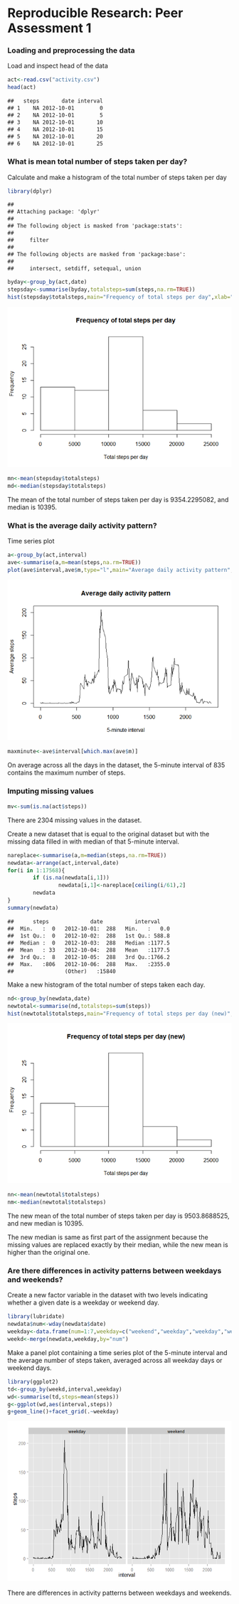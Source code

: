 # Reproducible Research: Peer Assessment 1
  
  
### Loading and preprocessing the data  
    
Load and inspect head of the data

```r
act<-read.csv("activity.csv")
head(act)
```

```
##   steps       date interval
## 1    NA 2012-10-01        0
## 2    NA 2012-10-01        5
## 3    NA 2012-10-01       10
## 4    NA 2012-10-01       15
## 5    NA 2012-10-01       20
## 6    NA 2012-10-01       25
```

### What is mean total number of steps taken per day?

Calculate and make a histogram of the total number of steps taken per day

```r
library(dplyr)
```

```
## 
## Attaching package: 'dplyr'
## 
## The following object is masked from 'package:stats':
## 
##     filter
## 
## The following objects are masked from 'package:base':
## 
##     intersect, setdiff, setequal, union
```

```r
byday<-group_by(act,date)
stepsday<-summarise(byday,totalsteps=sum(steps,na.rm=TRUE))
hist(stepsday$totalsteps,main="Frequency of total steps per day",xlab="Total steps per day")
```

![](PA1_template_files/figure-html/unnamed-chunk-2-1.png) 

```r
mn<-mean(stepsday$totalsteps)
md<-median(stepsday$totalsteps)
```
The mean of the total number of steps taken per day is 9354.2295082, and median is 10395.


### What is the average daily activity pattern?

Time series plot


```r
a<-group_by(act,interval)
ave<-summarise(a,m=mean(steps,na.rm=TRUE))
plot(ave$interval,ave$m,type="l",main="Average daily activity pattern",xlab="5-minute interval",ylab="Average steps")
```

![](PA1_template_files/figure-html/unnamed-chunk-3-1.png) 

```r
maxminute<-ave$interval[which.max(ave$m)]
```
On average across all the days in the dataset, the 5-minute interval of 835 contains the maximum number of steps.

### Imputing missing values


```r
mv<-sum(is.na(act$steps))
```
There are 2304 missing values in the dataset.


Create a new dataset that is equal to the original dataset but with the missing data filled in with median of that 5-minute interval.


```r
nareplace<-summarise(a,m=median(steps,na.rm=TRUE))
newdata<-arrange(act,interval,date)
for(i in 1:17568){
        if (is.na(newdata[i,1]))
                newdata[i,1]<-nareplace[ceiling(i/61),2]
        newdata
}
summary(newdata)
```

```
##      steps             date          interval     
##  Min.   :  0   2012-10-01:  288   Min.   :   0.0  
##  1st Qu.:  0   2012-10-02:  288   1st Qu.: 588.8  
##  Median :  0   2012-10-03:  288   Median :1177.5  
##  Mean   : 33   2012-10-04:  288   Mean   :1177.5  
##  3rd Qu.:  8   2012-10-05:  288   3rd Qu.:1766.2  
##  Max.   :806   2012-10-06:  288   Max.   :2355.0  
##                (Other)   :15840
```

Make a new histogram of the total number of steps taken each day.


```r
nd<-group_by(newdata,date)
newtotal<-summarise(nd,totalsteps=sum(steps))
hist(newtotal$totalsteps,main="Frequency of total steps per day (new)",xlab="Total steps per day")
```

![](PA1_template_files/figure-html/unnamed-chunk-6-1.png) 

```r
nn<-mean(newtotal$totalsteps)
nm<-median(newtotal$totalsteps)
```
The new mean of the total number of steps taken per day is 9503.8688525, and new median is 10395.

The new median is same as first part of the assignment because the missing values are replaced exactly by their median, while the new mean is higher than the original one.

### Are there differences in activity patterns between weekdays and weekends?

Create a new factor variable in the dataset with two levels indicating whether a given date is a weekday or weekend day.


```r
library(lubridate)
newdata$num<-wday(newdata$date)
weekday<-data.frame(num=1:7,weekday=c("weekend","weekday","weekday","weekday","weekday","weekday","weekend"))
weekd<-merge(newdata,weekday,by="num")
```
Make a panel plot containing a time series plot of the 5-minute interval and the average number of steps taken, averaged across all weekday days or weekend days.


```r
library(ggplot2)
td<-group_by(weekd,interval,weekday)
wd<-summarise(td,steps=mean(steps))
g<-ggplot(wd,aes(interval,steps))
g+geom_line()+facet_grid(.~weekday)
```

![](PA1_template_files/figure-html/unnamed-chunk-8-1.png) 

There are differences in activity patterns between weekdays and weekends.
